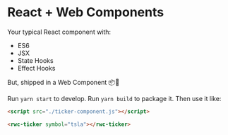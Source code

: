 # React + Web Components

Your typical React component with:

* ES6
* JSX
* State Hooks
* Effect Hooks

But, shipped in a Web Component 📦🚀

Run `yarn start` to develop. Run `yarn build` to package it. Then use it like:

```html
<script src="./ticker-component.js"></script>

<rwc-ticker symbol="tsla"></rwc-ticker>
```
